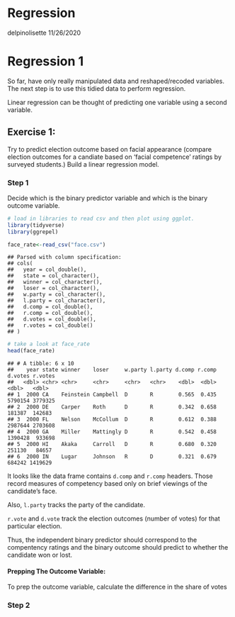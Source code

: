 Regression
================
delpinolisette
11/26/2020

# Regression 1

So far, have only really manipulated data and reshaped/recoded
variables. The next step is to use this tidied data to perform
regression.

Linear regression can be thought of predicting one variable using a
second variable.

## Exercise 1:

Try to predict election outcome based on facial appearance (compare
election outcomes for a candiate based on ‘facial competence’ ratings by
surveyed students.) Build a linear regression model.

### Step 1

Decide which is the binary predictor variable and which is the binary
outcome variable.

``` r
# load in libraries to read csv and then plot using ggplot. 
library(tidyverse)
library(ggrepel)

face_rate<-read_csv("face.csv")
```

    ## Parsed with column specification:
    ## cols(
    ##   year = col_double(),
    ##   state = col_character(),
    ##   winner = col_character(),
    ##   loser = col_character(),
    ##   w.party = col_character(),
    ##   l.party = col_character(),
    ##   d.comp = col_double(),
    ##   r.comp = col_double(),
    ##   d.votes = col_double(),
    ##   r.votes = col_double()
    ## )

``` r
# take a look at face_rate
head(face_rate)
```

    ## # A tibble: 6 x 10
    ##    year state winner    loser     w.party l.party d.comp r.comp d.votes r.votes
    ##   <dbl> <chr> <chr>     <chr>     <chr>   <chr>    <dbl>  <dbl>   <dbl>   <dbl>
    ## 1  2000 CA    Feinstein Campbell  D       R        0.565  0.435 5790154 3779325
    ## 2  2000 DE    Carper    Roth      D       R        0.342  0.658  181387  142683
    ## 3  2000 FL    Nelson    McCollum  D       R        0.612  0.388 2987644 2703608
    ## 4  2000 GA    Miller    Mattingly D       R        0.542  0.458 1390428  933698
    ## 5  2000 HI    Akaka     Carroll   D       R        0.680  0.320  251130   84657
    ## 6  2000 IN    Lugar     Johnson   R       D        0.321  0.679  684242 1419629

It looks like the data frame contains `d.comp` and `r.comp` headers.
Those record measures of competency based only on brief viewings of the
candidate’s face.

Also, `l.party` tracks the party of the candidate.

`r.vote` and `d.vote` track the election outcomes (number of votes) for
that particular election.

Thus, the independent binary predictor should correspond to the
compentency ratings and the binary outcome should predict to whether the
candidate won or lost.

#### Prepping The Outcome Variable:

To prep the outcome variable, calculate the difference in the share of
votes

### Step 2
